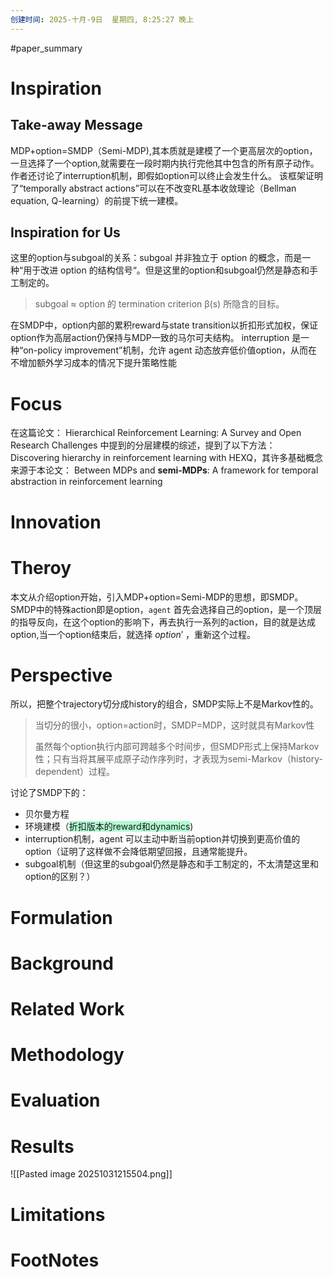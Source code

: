 ```yaml
---
创建时间: 2025-十月-9日  星期四, 8:25:27 晚上
---
```

#paper_summary 

# Inspiration
## Take-away Message
MDP+option=SMDP（Semi-MDP),其本质就是建模了一个更高层次的option，一旦选择了一个option,就需要在一段时期内执行完他其中包含的所有原子动作。作者还讨论了interruption机制，即假如option可以终止会发生什么。
该框架证明了“temporally abstract actions”可以在不改变RL基本收敛理论（Bellman equation, Q-learning）的前提下统一建模。
## Inspiration for Us
这里的option与subgoal的关系：subgoal 并非独立于 option 的概念，而是一种“用于改进 option 的结构信号“。但是这里的option和subgoal仍然是静态和手工制定的。
>subgoal ≈ option 的 termination criterion β(s) 所隐含的目标。


在SMDP中，option内部的累积reward与state transition以折扣形式加权，保证option作为高层action仍保持与MDP一致的马尔可夫结构。
interruption 是一种“on-policy improvement”机制，允许 agent 动态放弃低价值option，从而在不增加额外学习成本的情况下提升策略性能
# Focus

在这篇论文： Hierarchical Reinforcement Learning: A Survey and Open Research Challenges 中提到的分层建模的综述，提到了以下方法： Discovering hierarchy in reinforcement learning with HEXQ，其许多基础概念来源于本论文： 
Between MDPs and **semi-MDPs**: A framework for temporal abstraction in reinforcement learning 
# Innovation
# Theroy
本文从介绍option开始，引入MDP+option=Semi-MDP的思想，即SMDP。SMDP中的特殊action即是option，`agent` 首先会选择自己的option，是一个顶层的指导反向，在这个option的影响下，再去执行一系列的action，目的就是达成option,当一个option结束后，就选择 $option'$ ，重新这个过程。

# Perspective
所以，把整个trajectory切分成history的组合，SMDP实际上不是Markov性的。
>当切分的很小，option=action时，SMDP=MDP，这时就具有Markov性
>
>虽然每个option执行内部可跨越多个时间步，但SMDP形式上保持Markov性；只有当将其展平成原子动作序列时，才表现为semi-Markov（history-dependent）过程。


讨论了SMDP下的：
- 贝尔曼方程
- 环境建模（<span style="background:#affad1">折扣版本的reward和dynamics</span>)
- interruption机制，agent 可以主动中断当前option并切换到更高价值的option（证明了这样做不会降低期望回报，且通常能提升。
- subgoal机制（但这里的subgoal仍然是静态和手工制定的，不太清楚这里和option的区别？）
# Formulation
# Background
# Related Work
# Methodology
# Evaluation
# Results
![[Pasted image 20251031215504.png]]
# Limitations
# FootNotes
